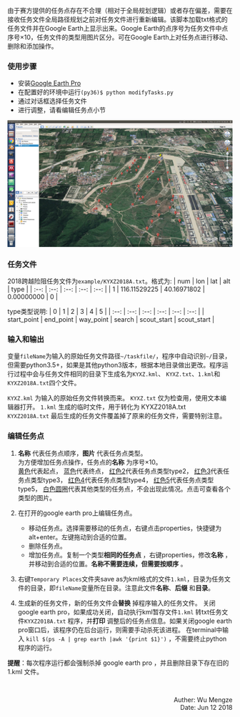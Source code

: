 由于赛方提供的任务点存在不合理（相对于全局规划逻辑）或者存在偏差，需要在接收任务文件全局路径规划之前对任务文件进行重新编辑。该脚本加载txt格式的任务文件并在Google Earth上显示出来。Google Earth的点序号为任务文件中点序号×10，任务文件的类型用图片区分。可在Google Earth上对任务点进行移动、删除和添加操作。

### 使用步骤
- 安装[Google Earth Pro](https://www.google.com/earth/download/gep/agree.html)
- 在配置好的环境中运行`(py36)$ python modifyTasks.py`
- 通过对话框选择任务文件
- 进行调整，请看编辑任务点小节

![](../figure/modify_task_2.png)

### 任务文件
2018跨越险阻任务文件为`example/KYXZ2018A.txt`。格式为:
| num | lon | lat | alt | type |
| :--: | :--: | :--: | :--: | :--: |
| 1  | 116.11529225  | 40.16971802  | 0.00000000  | 0  |


type类型说明:
| 0 | 1 | 2 | 3 | 4 | 5 |
| :--: | :--: | :--: | :--: | :--: | :--: |
| start_point | end_point | way_point | search | scout_start | scout_start |

### 输入和输出
变量`fileName`为输入的原始任务文件路径`~/taskfile/`，程序中自动识别`~/`目录，但需要python3.5+，如果是其他python3版本，根据本地目录做出更改。程序运行过程中会与任务文件相同的目录下生成名为`KYXZ.kml`、 `KYXZ.txt`、`1.kml`和`KYXZ2018A.txt`四个文件。

`KYXZ.kml` 为输入的原始任务文件转换而来。 
`KYXZ.txt` 仅为检查用，使用文本编辑器打开。 
`1.kml` 生成的临时文件，用于转化为 KYXZ2018A.txt   
`KYXZ2018A.txt` 最后生成的任务文件覆盖掉了原来的任务文件，需要特别注意。

### 编辑任务点

1. **名称** 代表任务点顺序，**图片** 代表任务点类型。  
为方便增加任务点操作，任务点的**名称** 为序号×10。  
[⻩色](http://maps.google.com/mapfiles/kml/pushpin/ylw-pushpin.png)代表起点，
[蓝色](http://maps.google.com/mapfiles/kml/pushpin/blue-pushpin.png)代表终点，
[红色2](http://maps.google.com/mapfiles/kml/paddle/2.png)代表任务点类型type2，
[红色3](http://maps.google.com/mapfiles/kml/paddle/3.png)代表任务点类型type3，
[红色4](http://maps.google.com/mapfiles/kml/paddle/4.png)代表任务点类型type4，
[红色5](http://maps.google.com/mapfiles/kml/paddle/5.png)代表任务点类型type5，
[白色圆圈](http://maps.google.com/mapfiles/kml/shapes/placemark_circle.png)代表其他类型的任务点，不会出现此情况。点击可查看各个类型的图片。

2. 在打开的google earth pro上编辑任务点。
    - 移动任务点。选择需要移动的任务点，右键点击properties，快捷键为alt+enter。左键拖动到合适的位置。
    - 删除任务点。
    - 增加任务点。复制一个类型**相同的任务点** ，右键properties，修改**名称** ，并移动到合适的位置。**名称不需要连续，但需要按顺序** 。

3. 右键`Temporary Places`文件夹save as为kml格式的文件`1.kml`，目录为任务文件的目录，即`fileName`变量所在目录。注意此文件**名称**、**后缀** 和**目录**。

4. 生成新的任务文件，新的任务文件会**替换** 掉程序输入的任务文件。  关闭google earth pro，如果成功关闭，自动执行kml暂存文件`1.kml`  转txt任务文件`KYXZ2018A.txt` 程序，并**打印** 调整后的任务点信息。如果关闭google earth pro窗口后，该程序仍在后台运行，则需要手动杀死该进程。
在terminal中输入 `kill $(ps -A | grep earth |awk '{print $1}')` ，不需要终止python程序的运行。

**提醒**：每次程序运行都会强制杀掉 google earth pro  ，并且删除目录下存在旧的 1.kml  文件。

 
<br>
<p align="right"> Auther: Wu Mengze<br>Date: Jun 12 2018</p>
